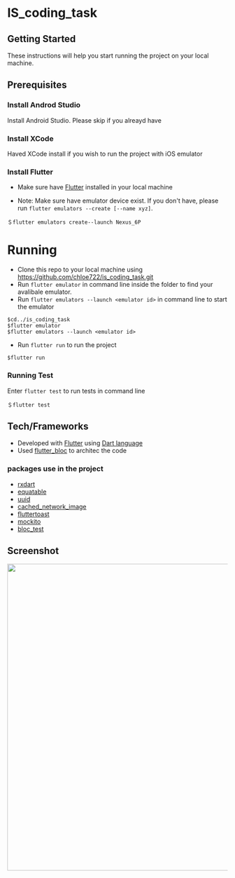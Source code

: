 # IS_coding_task

## Getting Started
These instructions will help you start running the project on your local machine.


## Prerequisites


### Install Androd Studio

Install Android Studio. Please skip if you alreayd have 

### Install XCode
Haved XCode install if you wish to run the project with iOS emulator


### Install Flutter
* Make sure have [Flutter](https://flutter.dev/docs/get-started/install) installed in your local machine

* Note: Make sure have emulator device exist. If you don't have, please run `flutter emulators --create [--name xyz]`.
```
＄flutter emulators create--launch Nexus_6P
```

# Running
* Clone this repo to your local machine using https://github.com/chloe722/is_coding_task.git
* Run `flutter emulator` in command line inside the folder to find your avalibale emulator. 
* Run `flutter emulators --launch <emulator id>` in command line to start the emulator

```
$cd../is_coding_task
$flutter emulator
$flutter emulators --launch <emulator id>
```

* Run `flutter run` to run the project
```
$flutter run
```

### Running Test

Enter `flutter test` to run tests in command line
```
＄flutter test
```

## Tech/Frameworks 
* Developed with [Flutter](https://flutter.dev/docs/get-started/install) using [Dart language](https://dart.dev/)
* Used [flutter_bloc](https://pub.dev/packages/flutter_bloc) to architec the code

### packages use in the project
* [rxdart](https://pub.dev/packages/rxdart)
* [equatable](https://pub.dev/packages/equatable)
* [uuid](https://pub.dev/packages/uuid)
* [cached_network_image](https://pub.dev/packages/cached_network_image)
* [fluttertoast](https://pub.dev/packages/fluttertoast)
* [mockito](https://pub.dev/packages/mockito)
* [bloc_test](https://pub.dev/packages/bloc_test)


## Screenshot

<p align="center">
  <img height= "700" src="assets/screenshot.gif">
</p>








